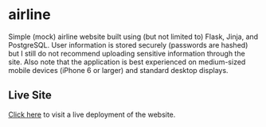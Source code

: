 # airline
Simple (mock) airline website built using (but not limited to) Flask, Jinja, and PostgreSQL. User information is stored securely (passwords are hashed) but I still do not recommend uploading sensitive information through the site. Also note that the application is best experienced on medium-sized mobile devices (iPhone 6 or larger) and standard desktop displays.

## Live Site
[Click here](https://juno-aviation.herokuapp.com) to visit a live deployment of the website.
